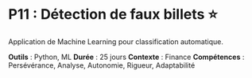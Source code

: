 # P11 : Détection de faux billets ⭐

Application de Machine Learning pour classification automatique.

**Outils** : Python, ML
**Durée** : 25 jours
**Contexte** : Finance
**Compétences** : Persévérance, Analyse, Autonomie, Rigueur, Adaptabilité

